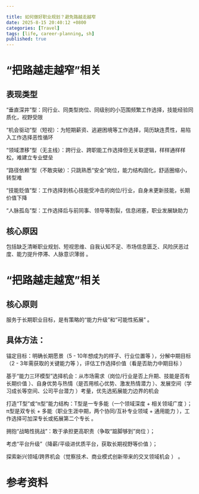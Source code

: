 ```yaml
---

title: 如何做好职业规划？避免路越走越窄
date: 2025-8-15 20:40:12 +0800
categories: [Travel]
tags: [life, career-planning, sh]
published: true
---
```



# “把路越走越窄”相关

## 表现类型

“垂直深井”型：同行业、同类型岗位、同级别的小范围频繁工作选择，技能经验同质化，视野受限 

“机会驱动”型（短视）：为短期薪资、逃避困境等工作选择，简历缺连贯性，易陷入工作选择恶性循环  

“领域漂移”型（无主线）：跨行业、跨职能工作选择但无关联逻辑，样样通样样松，难建立专业壁垒  

“路径依赖”型（不敢突破）：只跳熟悉“安全”岗位，能力结构固化，舒适圈缩小，转型难  

“技能贬值”型：工作选择到核心技能受冲击的岗位/行业，自身未更新技能，长期价值下降  

“人脉孤岛”型：工作选择后与前同事、领导等割裂，信息闭塞，职业发展缺助力  

## 核心原因

包括缺乏清晰职业规划、短视思维、自我认知不足、市场信息匮乏、风险厌恶过度、能力提升停滞、人脉意识薄弱 。

# “把路越走越宽”相关

## 核心原则

服务于长期职业目标，是有策略的“能力升级”和“可能性拓展” 。

## 具体方法：  

锚定目标：明确长期愿景（5 - 10年想成为的样子、行业位置等 ），分解中期目标（2 - 3年需获取的关键能力等 ），评估工作选择价值（看是否助力中期目标 ） 

基于“能力三环模型”选择机会：从市场需求（岗位/行业是否上升期、技能是否有长期价值 ）、自身优势与热情（是否用核心优势、激发热情潜力 ）、发展空间（学习成长等空间、公司平台潜力 ）考量，优先选拓展能力边界的机会  

打造“T型”或“π型”能力结构：T型是一专多能（一个领域深度 + 相关领域广度 ）；π型是双专长 + 多能（职业生涯中期，两个协同/互补专业领域 + 通用能力 ），工作选择可加深专长或拓展第二个专长 。

拥抱“战略性挑战”：敢于承担更高职责（争取“踮脚够到”岗位 ）；

考虑“平台升级”（降薪/平级进优质平台，获取长期视野等价值 ）；

探索新兴领域/跨界机会（觉察技术、商业模式创新带来的交叉领域机会 ） 。

# 参考资料

